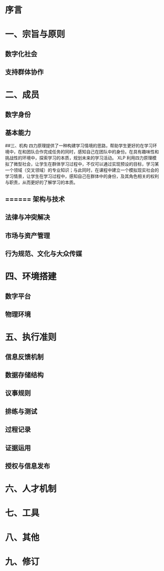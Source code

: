 序言
======
一、宗旨与原则
======
数字化社会
------
支持群体协作
------
二、成员
======
数字身份
------
基本能力
------
##三、机构
四力原理提供了一种构建学习情境的思路，帮助学生更好的在学习环境中，在和团队合作完成任务的同时，感知自己在团队中的身份。在具有趣味性和挑战性的环境中，探索学习的本质，规划未来的学习活动。
XLP 利用四力原理模拟了微型社会，让学生在群体学习过程中，不仅可以通过实现预设的目标，学习某一个领域（交叉领域）的专业知识；与此同时，在课程中建立一个模拟现实社会的学习情景，让学生在学习过程中，感知自己在群体中的身份，及其角色相关的权利与职责，从而更好的了解学习的本质。

======
架构与技术
------
法律与冲突解决
------
市场与资产管理
------
行为规范、文化与大众传媒
------
四、环境搭建
======
数字平台
------
物理环境
------
五、执行准则
======
信息反馈机制
------
数据存储结构
------
议事规则
------
排练与测试
------
过程记录
------
证据运用
------
授权与信息发布
------
六、人才机制
======
七、工具
======
八、其他
======
九、修订
======
